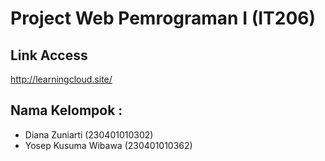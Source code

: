 # Project Web Pemrograman I (IT206)

## Link Access
http://learningcloud.site/


## Nama Kelompok :
- Diana Zuniarti (230401010302)
- Yosep Kusuma Wibawa (230401010362)
